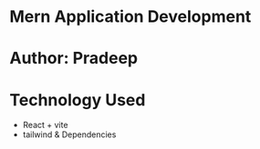 # Mern Application Development
# Author: Pradeep
# Technology Used
- React + vite
- tailwind & Dependencies